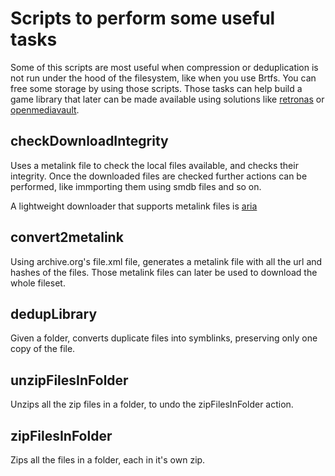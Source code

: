 # Scripts to perform some useful tasks

  Some of this scripts are most useful when compression or deduplication is not run under the hood of the filesystem, like when you use Brtfs. You can free some storage by using those scripts. 
  Those tasks can help build a game library that later can be made available using solutions like [retronas](https://github.com/danmons/retronas) or [openmediavault](https://www.openmediavault.org/).


## checkDownloadIntegrity
  Uses a metalink file to check the local files available, and checks their integrity. Once the downloaded files are checked further actions can be performed, like immporting them using smdb files and so on.

  A lightweight downloader that supports metalink files is [aria](https://aria2.github.io/)
  

## convert2metalink

  Using archive.org's file.xml file, generates a metalink file with all the url and hashes of the files. Those metalink files can later be used to download the whole fileset.


## dedupLibrary

  Given a folder, converts duplicate files into symblinks, preserving only one copy of the file.

 
## unzipFilesInFolder

  Unzips all the zip files in a folder, to undo the zipFilesInFolder action.


## zipFilesInFolder

  Zips all the files in a folder, each in it's own zip.
